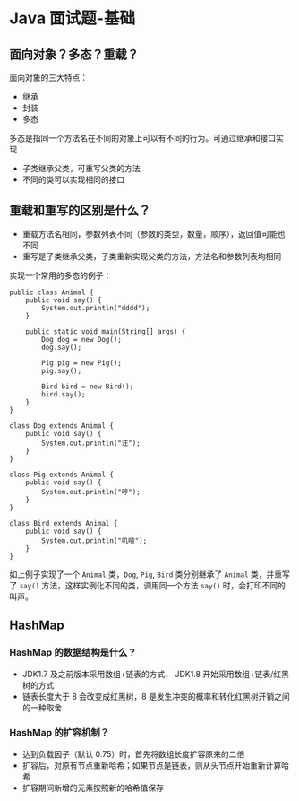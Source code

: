 # Java 面试题-基础

## 面向对象？多态？重载？

面向对象的三大特点：

- 继承
- 封装
- 多态

多态是指同一个方法名在不同的对象上可以有不同的行为。可通过继承和接口实现：

- 子类继承父类，可重写父类的方法
- 不同的类可以实现相同的接口

## 重载和重写的区别是什么？

- 重载方法名相同，参数列表不同（参数的类型，数量，顺序），返回值可能也不同
- 重写是子类继承父类，子类重新实现父类的方法，方法名和参数列表均相同

实现一个常用的多态的例子：

```
public class Animal {
    public void say() {
        System.out.println("dddd");
    }

    public static void main(String[] args) {
        Dog dog = new Dog();
        dog.say();

        Pig pig = new Pig();
        pig.say();

        Bird bird = new Bird();
        bird.say();
    }
}

class Dog extends Animal {
    public void say() {
        System.out.println("汪");
    }
}

class Pig extends Animal {
    public void say() {
        System.out.println("哼");
    }
}

class Bird extends Animal {
    public void say() {
        System.out.println("叽喳");
    }
}
```

如上例子实现了一个 `Animal` 类，`Dog`, `Pig`, `Bird` 类分别继承了 `Animal` 类，并重写了 `say()` 方法，这样实例化不同的类，调用同一个方法 `say()` 时，会打印不同的叫声。

## HashMap

### HashMap 的数据结构是什么？

- JDK1.7 及之前版本采用数组+链表的方式， JDK1.8 开始采用数组+链表/红黑树的方式
- 链表长度大于 8 会改变成红黑树，8 是发生冲突的概率和转化红黑树开销之间的一种取舍

### HashMap 的扩容机制？

- 达到负载因子（默认 0.75）时，首先将数组长度扩容原来的二倍
- 扩容后，对原有节点重新哈希；如果节点是链表，则从头节点开始重新计算哈希
- 扩容期间新增的元素按照新的哈希值保存

